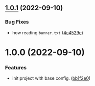 ## [1.0.1](https://github.com/size-up/freegamescatcher/compare/v1.0.0...v1.0.1) (2022-09-10)


### Bug Fixes

* how reading `banner.txt` ([4c4529e](https://github.com/size-up/freegamescatcher/commit/4c4529e730bd2627cb968318c1922557f86ab1ab))

# 1.0.0 (2022-09-10)


### Features

* init project with base config. ([bb1f2e0](https://github.com/size-up/freegamescatcher/commit/bb1f2e06c040225525d70585998d8c05991c9cdc))
